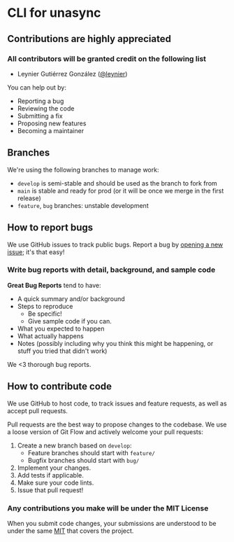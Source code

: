 # CLI for unasync

## Contributions are highly appreciated

### All contributors will be granted credit on the following list

* Leynier Gutiérrez González ([@leynier](https://github.com/leynier))

You can help out by:

* Reporting a bug
* Reviewing the code
* Submitting a fix
* Proposing new features
* Becoming a maintainer

## Branches

We're using the following branches to manage work:

* `develop` is semi-stable and should be used as the branch to fork from
* `main` is stable and ready for prod (or it will be once we merge in the first release)
* `feature`, `bug` branches: unstable development

## How to report bugs

We use GitHub issues to track public bugs. Report a bug by [opening a new issue](https://github.com/leynier/unasync-cli/issues/new/choose); it's that easy!

### Write bug reports with detail, background, and sample code

**Great Bug Reports** tend to have:

* A quick summary and/or background
* Steps to reproduce
  * Be specific!
  * Give sample code if you can.
* What you expected to happen
* What actually happens
* Notes (possibly including why you think this might be happening, or stuff you tried that didn't work)

We <3 thorough bug reports.

## How to contribute code

We use GitHub to host code, to track issues and feature requests, as well as accept pull requests.

Pull requests are the best way to propose changes to the codebase. We use a loose version of Git Flow
and actively welcome your pull requests:

1. Create a new branch based on `develop`:
   * Feature branches should start with `feature/`
   * Bugfix branches should start with `bug/`
2. Implement your changes.
3. Add tests if applicable.
4. Make sure your code lints.
5. Issue that pull request!

### Any contributions you make will be under the MIT License

When you submit code changes, your submissions are understood to be under the same [MIT](LICENSE) that covers the project.
